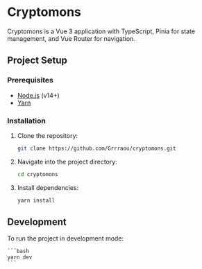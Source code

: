 # Cryptomons

Cryptomons is a Vue 3 application with TypeScript, Pinia for state management, and Vue Router for navigation.

## Project Setup

### Prerequisites

- [Node.js](https://nodejs.org/) (v14+)
- [Yarn](https://yarnpkg.com/)

### Installation

1. Clone the repository:
    ```bash
    git clone https://github.com/Grrraou/cryptomons.git
    ```

2. Navigate into the project directory:
    ```bash
    cd cryptomons
    ```

3. Install dependencies:
    ```bash
    yarn install
    ```

## Development

To run the project in development mode:

    ```bash
    yarn dev
    ```